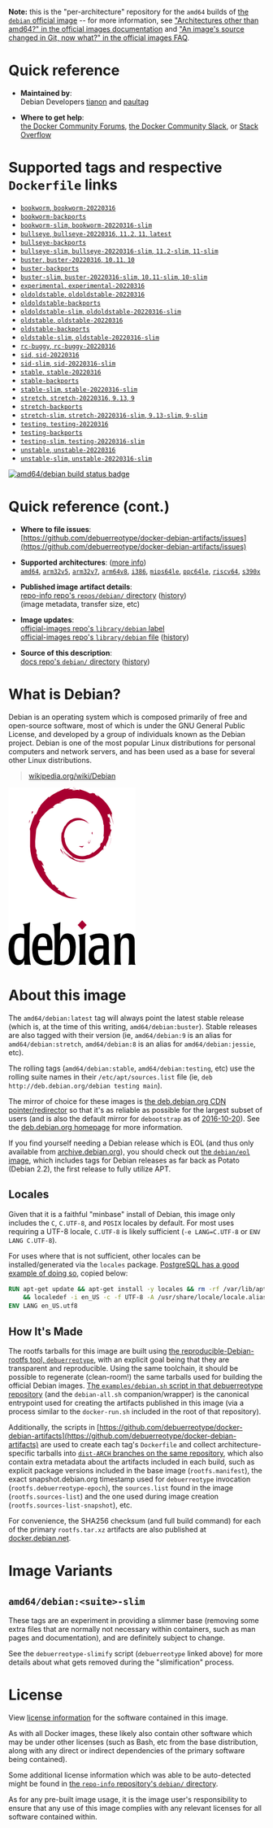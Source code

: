 <!--

********************************************************************************

WARNING:

    DO NOT EDIT "debian/README.md"

    IT IS AUTO-GENERATED

    (from the other files in "debian/" combined with a set of templates)

********************************************************************************

-->

**Note:** this is the "per-architecture" repository for the `amd64` builds of [the `debian` official image](https://hub.docker.com/_/debian) -- for more information, see ["Architectures other than amd64?" in the official images documentation](https://github.com/docker-library/official-images#architectures-other-than-amd64) and ["An image's source changed in Git, now what?" in the official images FAQ](https://github.com/docker-library/faq#an-images-source-changed-in-git-now-what).

# Quick reference

-	**Maintained by**:  
	Debian Developers [tianon](https://qa.debian.org/developer.php?login=tianon) and [paultag](https://qa.debian.org/developer.php?login=paultag)

-	**Where to get help**:  
	[the Docker Community Forums](https://forums.docker.com/), [the Docker Community Slack](https://dockr.ly/slack), or [Stack Overflow](https://stackoverflow.com/search?tab=newest&q=docker)

# Supported tags and respective `Dockerfile` links

-	[`bookworm`, `bookworm-20220316`](https://github.com/debuerreotype/docker-debian-artifacts/blob/b3d13cfc071091e16812b6147f26e822b3a8ff92/bookworm/Dockerfile)
-	[`bookworm-backports`](https://github.com/debuerreotype/docker-debian-artifacts/blob/b3d13cfc071091e16812b6147f26e822b3a8ff92/bookworm/backports/Dockerfile)
-	[`bookworm-slim`, `bookworm-20220316-slim`](https://github.com/debuerreotype/docker-debian-artifacts/blob/b3d13cfc071091e16812b6147f26e822b3a8ff92/bookworm/slim/Dockerfile)
-	[`bullseye`, `bullseye-20220316`, `11.2`, `11`, `latest`](https://github.com/debuerreotype/docker-debian-artifacts/blob/b3d13cfc071091e16812b6147f26e822b3a8ff92/bullseye/Dockerfile)
-	[`bullseye-backports`](https://github.com/debuerreotype/docker-debian-artifacts/blob/b3d13cfc071091e16812b6147f26e822b3a8ff92/bullseye/backports/Dockerfile)
-	[`bullseye-slim`, `bullseye-20220316-slim`, `11.2-slim`, `11-slim`](https://github.com/debuerreotype/docker-debian-artifacts/blob/b3d13cfc071091e16812b6147f26e822b3a8ff92/bullseye/slim/Dockerfile)
-	[`buster`, `buster-20220316`, `10.11`, `10`](https://github.com/debuerreotype/docker-debian-artifacts/blob/b3d13cfc071091e16812b6147f26e822b3a8ff92/buster/Dockerfile)
-	[`buster-backports`](https://github.com/debuerreotype/docker-debian-artifacts/blob/b3d13cfc071091e16812b6147f26e822b3a8ff92/buster/backports/Dockerfile)
-	[`buster-slim`, `buster-20220316-slim`, `10.11-slim`, `10-slim`](https://github.com/debuerreotype/docker-debian-artifacts/blob/b3d13cfc071091e16812b6147f26e822b3a8ff92/buster/slim/Dockerfile)
-	[`experimental`, `experimental-20220316`](https://github.com/debuerreotype/docker-debian-artifacts/blob/b3d13cfc071091e16812b6147f26e822b3a8ff92/experimental/Dockerfile)
-	[`oldoldstable`, `oldoldstable-20220316`](https://github.com/debuerreotype/docker-debian-artifacts/blob/b3d13cfc071091e16812b6147f26e822b3a8ff92/oldoldstable/Dockerfile)
-	[`oldoldstable-backports`](https://github.com/debuerreotype/docker-debian-artifacts/blob/b3d13cfc071091e16812b6147f26e822b3a8ff92/oldoldstable/backports/Dockerfile)
-	[`oldoldstable-slim`, `oldoldstable-20220316-slim`](https://github.com/debuerreotype/docker-debian-artifacts/blob/b3d13cfc071091e16812b6147f26e822b3a8ff92/oldoldstable/slim/Dockerfile)
-	[`oldstable`, `oldstable-20220316`](https://github.com/debuerreotype/docker-debian-artifacts/blob/b3d13cfc071091e16812b6147f26e822b3a8ff92/oldstable/Dockerfile)
-	[`oldstable-backports`](https://github.com/debuerreotype/docker-debian-artifacts/blob/b3d13cfc071091e16812b6147f26e822b3a8ff92/oldstable/backports/Dockerfile)
-	[`oldstable-slim`, `oldstable-20220316-slim`](https://github.com/debuerreotype/docker-debian-artifacts/blob/b3d13cfc071091e16812b6147f26e822b3a8ff92/oldstable/slim/Dockerfile)
-	[`rc-buggy`, `rc-buggy-20220316`](https://github.com/debuerreotype/docker-debian-artifacts/blob/b3d13cfc071091e16812b6147f26e822b3a8ff92/rc-buggy/Dockerfile)
-	[`sid`, `sid-20220316`](https://github.com/debuerreotype/docker-debian-artifacts/blob/b3d13cfc071091e16812b6147f26e822b3a8ff92/sid/Dockerfile)
-	[`sid-slim`, `sid-20220316-slim`](https://github.com/debuerreotype/docker-debian-artifacts/blob/b3d13cfc071091e16812b6147f26e822b3a8ff92/sid/slim/Dockerfile)
-	[`stable`, `stable-20220316`](https://github.com/debuerreotype/docker-debian-artifacts/blob/b3d13cfc071091e16812b6147f26e822b3a8ff92/stable/Dockerfile)
-	[`stable-backports`](https://github.com/debuerreotype/docker-debian-artifacts/blob/b3d13cfc071091e16812b6147f26e822b3a8ff92/stable/backports/Dockerfile)
-	[`stable-slim`, `stable-20220316-slim`](https://github.com/debuerreotype/docker-debian-artifacts/blob/b3d13cfc071091e16812b6147f26e822b3a8ff92/stable/slim/Dockerfile)
-	[`stretch`, `stretch-20220316`, `9.13`, `9`](https://github.com/debuerreotype/docker-debian-artifacts/blob/b3d13cfc071091e16812b6147f26e822b3a8ff92/stretch/Dockerfile)
-	[`stretch-backports`](https://github.com/debuerreotype/docker-debian-artifacts/blob/b3d13cfc071091e16812b6147f26e822b3a8ff92/stretch/backports/Dockerfile)
-	[`stretch-slim`, `stretch-20220316-slim`, `9.13-slim`, `9-slim`](https://github.com/debuerreotype/docker-debian-artifacts/blob/b3d13cfc071091e16812b6147f26e822b3a8ff92/stretch/slim/Dockerfile)
-	[`testing`, `testing-20220316`](https://github.com/debuerreotype/docker-debian-artifacts/blob/b3d13cfc071091e16812b6147f26e822b3a8ff92/testing/Dockerfile)
-	[`testing-backports`](https://github.com/debuerreotype/docker-debian-artifacts/blob/b3d13cfc071091e16812b6147f26e822b3a8ff92/testing/backports/Dockerfile)
-	[`testing-slim`, `testing-20220316-slim`](https://github.com/debuerreotype/docker-debian-artifacts/blob/b3d13cfc071091e16812b6147f26e822b3a8ff92/testing/slim/Dockerfile)
-	[`unstable`, `unstable-20220316`](https://github.com/debuerreotype/docker-debian-artifacts/blob/b3d13cfc071091e16812b6147f26e822b3a8ff92/unstable/Dockerfile)
-	[`unstable-slim`, `unstable-20220316-slim`](https://github.com/debuerreotype/docker-debian-artifacts/blob/b3d13cfc071091e16812b6147f26e822b3a8ff92/unstable/slim/Dockerfile)

[![amd64/debian build status badge](https://img.shields.io/jenkins/s/https/doi-janky.infosiftr.net/job/multiarch/job/amd64/job/debian.svg?label=amd64/debian%20%20build%20job)](https://doi-janky.infosiftr.net/job/multiarch/job/amd64/job/debian/)

# Quick reference (cont.)

-	**Where to file issues**:  
	[https://github.com/debuerreotype/docker-debian-artifacts/issues](https://github.com/debuerreotype/docker-debian-artifacts/issues)

-	**Supported architectures**: ([more info](https://github.com/docker-library/official-images#architectures-other-than-amd64))  
	[`amd64`](https://hub.docker.com/r/amd64/debian/), [`arm32v5`](https://hub.docker.com/r/arm32v5/debian/), [`arm32v7`](https://hub.docker.com/r/arm32v7/debian/), [`arm64v8`](https://hub.docker.com/r/arm64v8/debian/), [`i386`](https://hub.docker.com/r/i386/debian/), [`mips64le`](https://hub.docker.com/r/mips64le/debian/), [`ppc64le`](https://hub.docker.com/r/ppc64le/debian/), [`riscv64`](https://hub.docker.com/r/riscv64/debian/), [`s390x`](https://hub.docker.com/r/s390x/debian/)

-	**Published image artifact details**:  
	[repo-info repo's `repos/debian/` directory](https://github.com/docker-library/repo-info/blob/master/repos/debian) ([history](https://github.com/docker-library/repo-info/commits/master/repos/debian))  
	(image metadata, transfer size, etc)

-	**Image updates**:  
	[official-images repo's `library/debian` label](https://github.com/docker-library/official-images/issues?q=label%3Alibrary%2Fdebian)  
	[official-images repo's `library/debian` file](https://github.com/docker-library/official-images/blob/master/library/debian) ([history](https://github.com/docker-library/official-images/commits/master/library/debian))

-	**Source of this description**:  
	[docs repo's `debian/` directory](https://github.com/docker-library/docs/tree/master/debian) ([history](https://github.com/docker-library/docs/commits/master/debian))

# What is Debian?

Debian is an operating system which is composed primarily of free and open-source software, most of which is under the GNU General Public License, and developed by a group of individuals known as the Debian project. Debian is one of the most popular Linux distributions for personal computers and network servers, and has been used as a base for several other Linux distributions.

> [wikipedia.org/wiki/Debian](https://en.wikipedia.org/wiki/Debian)

![logo](https://raw.githubusercontent.com/docker-library/docs/b449be7df57e9ed9086bb5821bfb5d6cdc5d67a4/debian/logo.png)

# About this image

The `amd64/debian:latest` tag will always point the latest stable release (which is, at the time of this writing, `amd64/debian:buster`). Stable releases are also tagged with their version (ie, `amd64/debian:9` is an alias for `amd64/debian:stretch`, `amd64/debian:8` is an alias for `amd64/debian:jessie`, etc).

The rolling tags (`amd64/debian:stable`, `amd64/debian:testing`, etc) use the rolling suite names in their `/etc/apt/sources.list` file (ie, `deb http://deb.debian.org/debian testing main`).

The mirror of choice for these images is [the deb.debian.org CDN pointer/redirector](https://deb.debian.org) so that it's as reliable as possible for the largest subset of users (and is also the default mirror for `debootstrap` as of [2016-10-20](https://anonscm.debian.org/cgit/d-i/debootstrap.git/commit/?id=9e8bc60ad1ccf3a25ce7890526b70059f3e770de)). See the [deb.debian.org homepage](https://deb.debian.org) for more information.

If you find yourself needing a Debian release which is EOL (and thus only available from [archive.debian.org](http://archive.debian.org)), you should check out [the `debian/eol` image](https://hub.docker.com/r/debian/eol/), which includes tags for Debian releases as far back as Potato (Debian 2.2), the first release to fully utilize APT.

## Locales

Given that it is a faithful "minbase" install of Debian, this image only includes the `C`, `C.UTF-8`, and `POSIX` locales by default. For most uses requiring a UTF-8 locale, `C.UTF-8` is likely sufficient (`-e LANG=C.UTF-8` or `ENV LANG C.UTF-8`).

For uses where that is not sufficient, other locales can be installed/generated via the `locales` package. [PostgreSQL has a good example of doing so](https://github.com/docker-library/postgres/blob/69bc540ecfffecce72d49fa7e4a46680350037f9/9.6/Dockerfile#L21-L24), copied below:

```dockerfile
RUN apt-get update && apt-get install -y locales && rm -rf /var/lib/apt/lists/* \
	&& localedef -i en_US -c -f UTF-8 -A /usr/share/locale/locale.alias en_US.UTF-8
ENV LANG en_US.utf8
```

## How It's Made

The rootfs tarballs for this image are built using [the reproducible-Debian-rootfs tool, `debuerreotype`](https://github.com/debuerreotype/debuerreotype), with an explicit goal being that they are transparent and reproducible. Using the same toolchain, it should be possible to regenerate (clean-room!) the same tarballs used for building the official Debian images. [The `examples/debian.sh` script in that debuerreotype repository](https://github.com/debuerreotype/debuerreotype/blob/master/examples/debian.sh) (and the `debian-all.sh` companion/wrapper) is the canonical entrypoint used for creating the artifacts published in this image (via a process similar to the `docker-run.sh` included in the root of that repository).

Additionally, the scripts in [https://github.com/debuerreotype/docker-debian-artifacts](https://github.com/debuerreotype/docker-debian-artifacts) are used to create each tag's `Dockerfile` and collect architecture-specific tarballs into [`dist-ARCH` branches on the same repository](https://github.com/debuerreotype/docker-debian-artifacts/branches), which also contain extra metadata about the artifacts included in each build, such as explicit package versions included in the base image (`rootfs.manifest`), the exact snapshot.debian.org timestamp used for `debuerreotype` invocation (`rootfs.debuerreotype-epoch`), the `sources.list` found in the image (`rootfs.sources-list`) and the one used during image creation (`rootfs.sources-list-snapshot`), etc.

For convenience, the SHA256 checksum (and full build command) for each of the primary `rootfs.tar.xz` artifacts are also published at [docker.debian.net](https://docker.debian.net/).

# Image Variants

## `amd64/debian:<suite>-slim`

These tags are an experiment in providing a slimmer base (removing some extra files that are normally not necessary within containers, such as man pages and documentation), and are definitely subject to change.

See the `debuerreotype-slimify` script (`debuerreotype` linked above) for more details about what gets removed during the "slimification" process.

# License

View [license information](https://www.debian.org/social_contract#guidelines) for the software contained in this image.

As with all Docker images, these likely also contain other software which may be under other licenses (such as Bash, etc from the base distribution, along with any direct or indirect dependencies of the primary software being contained).

Some additional license information which was able to be auto-detected might be found in [the `repo-info` repository's `debian/` directory](https://github.com/docker-library/repo-info/tree/master/repos/debian).

As for any pre-built image usage, it is the image user's responsibility to ensure that any use of this image complies with any relevant licenses for all software contained within.
